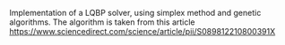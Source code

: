 Implementation of a LQBP solver, using simplex method and genetic algorithms. The algorithm is taken from this article https://www.sciencedirect.com/science/article/pii/S089812210800391X
